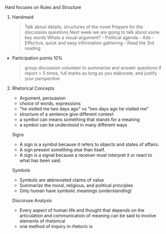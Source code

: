 Hard focuses on Rules and Structure

1. Handmaid
	> Talk about details, structures of the novel
	> Prepare for the discussion questions
	> Next week we are going to talk about some key words 
	> Whats a visual argument?
		- Political agenda
		- Ads
		- Effective, quick and easy information gathering
		- Read the 3rd reading 

* Participation points 10%
	> group discussion
	> volunteer to summarize and answer questions
	> if report > 5 times, full marks
	> as long as you elaborate, and justify your perspective 

2. Rhetorical Concepts
	- Argument, persuasion
	- choice of words, expressions
	- "he visited me two days ago" vs "two days ago he visited me"
	- structure of a sentence give different context
	- a symbol can means something that stands for a meaning
	- a symbol can be understood in many different ways

	Signs
	- A sign is a symbol because it refers to objects and states of affairs.
	- A sign present something else than itself. 
	- A sign is a signal because a receiver must interpret it or react to what has been said.

	Symbols
	- Symbols are abbreviated claims of value
	- Summarize the moral, religious, and political principles
	- Only human have symbolic meanings (understanding)

	Discoruse Analysis
	- Every aspect of human life and thought that depends on the articulation and communicatoin of meaning can be said to involve elements of rhetorical
	- one method of inquiry in rhetoric is 

	
